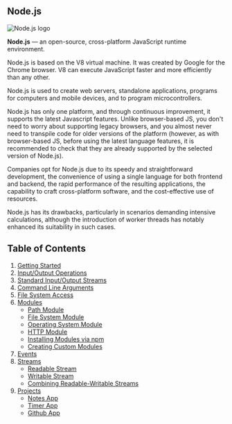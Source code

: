 ## Node.js

![Node.js logo](./images/node-logo.jpg)

**Node.js** — an open-source, cross-platform JavaScript runtime environment.

Node.js is based on the V8 virtual machine. It was created by Google for the Chrome browser. V8 can execute JavaScript faster and more efficiently than any other.

Node.js is used to create web servers, standalone applications, programs for computers and mobile devices, and to program microcontrollers.

Node.js has only one platform, and through continuous improvement, it supports the latest Javascript features. Unlike browser-based JS, you don't need to worry about supporting legacy browsers, and you almost never need to transpile code for older versions of the platform (however, as with browser-based JS, before using the latest language features, it is recommended to check that they are already supported by the selected version of Node.js).

Companies opt for Node.js due to its speedy and straightforward development, the convenience of using a single language for both frontend and backend, the rapid performance of the resulting applications, the capability to craft cross-platform software, and the cost-effective use of resources.

Node.js has its drawbacks, particularly in scenarios demanding intensive calculations, although the introduction of worker threads has notably enhanced its suitability in such cases.

## Table of Contents

1. [Getting Started](./node-introduction.md)
2. [Input/Output Operations](./node-io.md)
3. [Standard Input/Output Streams](./node-stdio.md)
4. [Command Line Arguments](./node-argv.md)
5. [File System Access](./node-fs-access.md)
6. [Modules](./node-module.md)
   - [Path Module](./module/path.md)
   - [File System Module](./module/fs.md)
   - [Operating System Module](./module/os.md)
   - [HTTP Module](./module/http.md)
   - [Installing Modules via npm](./module/npm-module.md)
   - [Creating Custom Modules](./module/create-module.md)
7. [Events](./events.md)
8. [Streams](./stream.md)
   - [Readable Stream](./stream-readable.md)
   - [Writable Stream](./stream-writable.md)
   - [Combining Readable-Writable Streams](./stream-pipes.md)
9. [Projects](./projects/projects.md)
   - [Notes App](./projects/notes.md)
   - [Timer App](./projects/timer.md)
   - [Github App](./projects/github-app.md)
